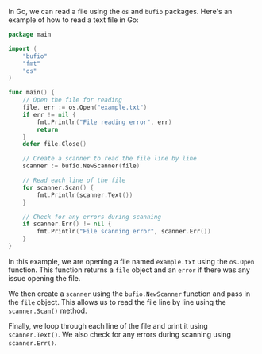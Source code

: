 In Go, we can read a file using the `os` and `bufio` packages. Here's an example of how to read a text file in Go:

```go
package main

import (
    "bufio"
    "fmt"
    "os"
)

func main() {
    // Open the file for reading
    file, err := os.Open("example.txt")
    if err != nil {
        fmt.Println("File reading error", err)
        return
    }
    defer file.Close()

    // Create a scanner to read the file line by line
    scanner := bufio.NewScanner(file)

    // Read each line of the file
    for scanner.Scan() {
        fmt.Println(scanner.Text())
    }

    // Check for any errors during scanning
    if scanner.Err() != nil {
        fmt.Println("File scanning error", scanner.Err())
    }
}
```

In this example, we are opening a file named `example.txt` using the `os.Open` function. This function returns a `file` object and an `error` if there was any issue opening the file.

We then create a `scanner` using the `bufio.NewScanner` function and pass in the `file` object. This allows us to read the file line by line using the `scanner.Scan()` method.

Finally, we loop through each line of the file and print it using `scanner.Text()`. We also check for any errors during scanning using `scanner.Err()`.